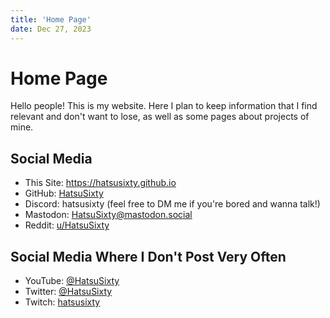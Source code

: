 ```yaml
---
title: 'Home Page'
date: Dec 27, 2023
---
```


# Home Page

Hello people! This is my website. Here I plan to keep information that I find relevant and don't want to lose, as well as some pages about projects of mine.

## Social Media

- This Site: <https://hatsusixty.github.io>
- GitHub: [HatsuSixty](https://github.com/HatsuSixty)
- Discord: hatsusixty (feel free to DM me if you're bored and wanna talk!)
- Mastodon: [HatsuSixty@mastodon.social](https://mastodon.social/@HatsuSixty)
- Reddit: [u/HatsuSixty](https://reddit.com/u/HatsuSixty)

## Social Media Where I Don't Post Very Often

- YouTube: [@HatsuSixty](https://youtube.com/@HatsuSixty)
- Twitter: [@HatsuSixty](https://x.com/HatsuSixty)
- Twitch: [hatsusixty](https://www.twitch.tv/hatsusixty)
